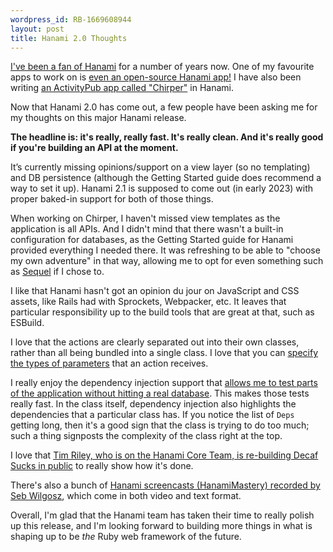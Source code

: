 ```yaml
---
wordpress_id: RB-1669608944
layout: post
title: Hanami 2.0 Thoughts
---
```


[I've been a fan of Hanami](https://ryanbigg.com/2018/03/my-thoughts-on-hanami) for a number of years now. One of my favourite apps to work on is [even an open-source Hanami app!](https://github.com/radar/twist-v2) I have also been writing [an ActivityPub app called "Chirper"](https://github.com/radar/chirper) in Hanami.

Now that Hanami 2.0 has come out, a few people have been asking me for my thoughts on this major Hanami release.

**The headline is: it's really, really fast. It's really clean. And it's really good if you're building an API at the moment.**

It’s currently missing opinions/support on a view layer (so no templating) and DB persistence (although the Getting Started guide does recommend a way to set it up). Hanami 2.1 is supposed to come out (in early 2023) with proper baked-in support for both of those things.

When working on Chirper, I haven't missed view templates as the application is all APIs. And I didn't mind that there wasn't a built-in configuration for databases, as the Getting Started guide for Hanami provided everything I needed there. It was refreshing to be able to "choose my own adventure" in that way, allowing me to opt for even something such as [Sequel](https://rubygems.org/gems/sequel) if I chose to.

I like that Hanami hasn't got an opinion du jour on JavaScript and CSS assets, like Rails had with Sprockets, Webpacker, etc. It leaves that particular responsibility up to the build tools that are great at that, such as ESBuild.

I love that the actions are clearly separated out into their own classes, rather than all being bundled into a single class. I love that you can [specify the types of parameters](https://github.com/radar/chirper/blob/40c4c532449deedbfaaac61dd2914fde7728cd97/app/actions/api/accounts/outbox.rb#L12-L17) that an action receives.

I really enjoy the dependency injection support that [allows me to test parts of the application without hitting a real database](https://github.com/radar/chirper/blob/81504258fbe74e3269c4f7ab013d6f0009b38cb6/spec/activity_pub/processors/create_spec.rb#L3-L7). This makes those tests really fast. In the class itself, dependency injection also highlights the dependencies that a particular class has. If you notice the list of `Deps` getting long, then it's a good sign that the class is trying to do too much; such a thing signposts the complexity of the class right at the top.

I love that [Tim Riley, who is on the Hanami Core Team, is re-building Decaf Sucks in public](https://github.com/decafsucks/decafsucks) to really show how it's done.

There's also a bunch of [Hanami screencasts (HanamiMastery) recorded by Seb Wilgosz](https://hanamimastery.com/), which come in both video and text format.

Overall, I'm glad that the Hanami team has taken their time to really polish up this release, and I'm looking forward to building more things in what is shaping up to be _the_ Ruby web framework of the future.
